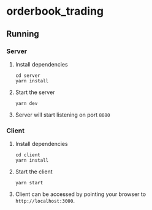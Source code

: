 # orderbook_trading
## Running
### Server
1. Install dependencies
   ```
   cd server
   yarn install
   ```
2. Start the server
   ```
   yarn dev
   ```
3. Server will start listening on port `8080`

### Client
1. Install dependencies
   ```
   cd client
   yarn install
   ```
2. Start the client
   ```
   yarn start
   ```
3. Client can be accessed by pointing your browser to `http://localhost:3000`.
